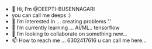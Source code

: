 - 👋 Hi, I’m @DEEPTI-BUSENNAGARI
- you can call me deeps :)
- 👀 I’m interested in ... creating problems '.'
- 🌱 I’m currently learning ... AI/ML.. tensorflow
- 💞️ I’m looking to collaborate on something new...
- 📫 How to reach me ... 6302417616 u can call me here... 

<!---
DEEPTI-BUSENNAGARI/DEEPTI-BUSENNAGARI is a ✨ special ✨ repository because its `README.md` (this file) appears on your GitHub profile.
You can click the Preview link to take a look at your changes.
--->
